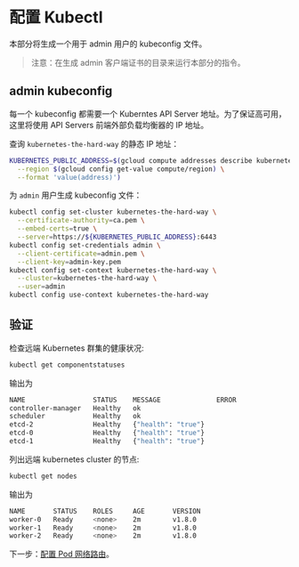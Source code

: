 # 配置 Kubectl

本部分将生成一个用于 admin 用户的 kubeconfig 文件。

> 注意：在生成 admin 客户端证书的目录来运行本部分的指令。

## admin kubeconfig

每一个 kubeconfig 都需要一个 Kuberntes API Server 地址。为了保证高可用，这里将使用 API Servers 前端外部负载均衡器的 IP 地址。

查询 `kubernetes-the-hard-way` 的静态 IP 地址：

```sh
KUBERNETES_PUBLIC_ADDRESS=$(gcloud compute addresses describe kubernetes-the-hard-way \
  --region $(gcloud config get-value compute/region) \
  --format 'value(address)')
```

为 `admin` 用户生成 kubeconfig 文件：

```sh
kubectl config set-cluster kubernetes-the-hard-way \
  --certificate-authority=ca.pem \
  --embed-certs=true \
  --server=https://${KUBERNETES_PUBLIC_ADDRESS}:6443
kubectl config set-credentials admin \
  --client-certificate=admin.pem \
  --client-key=admin-key.pem
kubectl config set-context kubernetes-the-hard-way \
  --cluster=kubernetes-the-hard-way \
  --user=admin
kubectl config use-context kubernetes-the-hard-way
```

## 验证

检查远端 Kubernetes 群集的健康状况:

```sh
kubectl get componentstatuses
```

输出为

```sh
NAME                 STATUS    MESSAGE              ERROR
controller-manager   Healthy   ok
scheduler            Healthy   ok
etcd-2               Healthy   {"health": "true"}
etcd-0               Healthy   {"health": "true"}
etcd-1               Healthy   {"health": "true"}
```

列出远端 kubernetes cluster 的节点:

```sh
kubectl get nodes
```

输出为

```sh
NAME       STATUS    ROLES     AGE       VERSION
worker-0   Ready     <none>    2m        v1.8.0
worker-1   Ready     <none>    2m        v1.8.0
worker-2   Ready     <none>    2m        v1.8.0
```

下一步：[配置 Pod 网络路由](11-pod-network-routes.md)。
